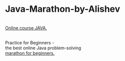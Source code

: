 # Java-Marathon-by-Alishev
<br><a href="https://www.youtube.com/c/alishevN">Online course JAVA.</a><br><br>

Practice for Beginners - <br>
the best online Java problem-solving <br>
<a href="https://java-marathon.tilda.ws/">marathon for beginners.</a><br><br><br>

